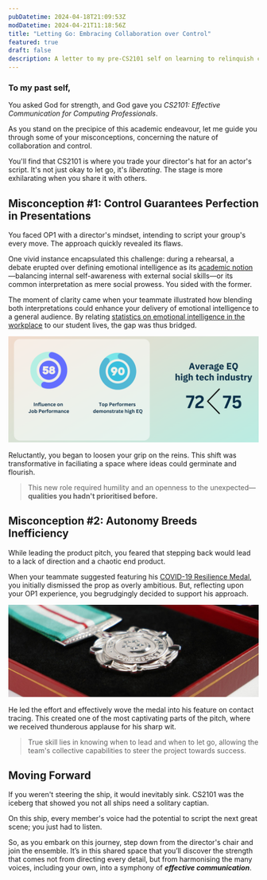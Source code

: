 ```yaml
---
pubDatetime: 2024-04-18T21:09:53Z
modDatetime: 2024-04-21T11:18:56Z
title: "Letting Go: Embracing Collaboration over Control"
featured: true
draft: false
description: A letter to my pre-CS2101 self on learning to relinquish control for effective communication.
---
```


### To my past self,

You asked God for strength, and God gave you _CS2101: Effective Communication for Computing Professionals_.

As you stand on the precipice of this academic endeavour, let me guide you through some of your misconceptions, concerning the nature of collaboration and control.

You'll find that CS2101 is where you trade your director's hat for an actor's script. It's not just okay to let go, it's _liberating_. The stage is more exhilarating when you share it with others.

## Misconception #1: Control Guarantees Perfection in Presentations

You faced OP1 with a director's mindset, intending to script your group's every move. The approach quickly revealed its flaws.

One vivid instance encapsulated this challenge: during a rehearsal, a debate erupted over defining emotional intelligence as its [academic notion](https://hbr.org/2017/02/emotional-intelligence-has-12-elements-which-do-you-need-to-work-on)—balancing internal self-awareness with external social skills—or its common interpretation as mere social prowess. You sided with the former.

The moment of clarity came when your teammate illustrated how blending both interpretations could enhance your delivery of emotional intelligence to a general audience. By relating [statistics on emotional intelligence in the workplace](https://www.talentsmarteq.com/how-do-you-stack-up-eq-trends-by-industry/) to our student lives, the gap was thus bridged.

![](../../assets/images/cs2101/eq_statistics.png)

Reluctantly, you began to loosen your grip on the reins. This shift was transformative in faciliating a space where ideas could germinate and flourish.

> This new role required humility and an openness to the unexpected—**qualities you hadn't prioritised before.**

## Misconception #2: Autonomy Breeds Inefficiency

While leading the product pitch, you feared that stepping back would lead to a lack of direction and a chaotic end product.

When your teammate suggested featuring his [COVID-19 Resilience Medal](https://www.channelnewsasia.com/singapore/covid-19-resilience-medal-award-moh-response-open-letter-4004286), you initially dismissed the prop as overly ambitious. But, reflecting upon your OP1 experience, you begrudgingly decided to support his approach.

![](../../assets/images/cs2101/covid_19_resilience_medal.png)

He led the effort and effectively wove the medal into his feature on contact tracing. This created one of the most captivating parts of the pitch, where we received thunderous applause for his sharp wit.

> True skill lies in knowing when to lead and when to let go, allowing the team's collective capabilities to steer the project towards success.

## Moving Forward

If you weren't steering the ship, it would inevitably sink. CS2101 was the iceberg that showed you not all ships need a solitary captian.

On this ship, every member's voice had the potential to script the next great scene; you just had to listen.

So, as you embark on this journey, step down from the director's chair and join the ensemble. It’s in this shared space that you’ll discover the strength that comes not from directing every detail, but from harmonising the many voices, including your own, into a symphony of **_effective communication_**.
